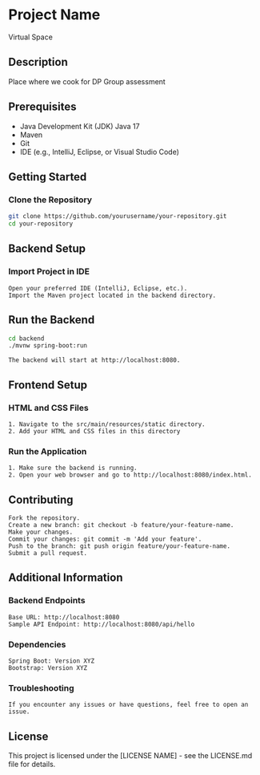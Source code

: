 # Project Name
Virtual Space

## Description
Place where we cook for DP Group assessment

## Prerequisites
- Java Development Kit (JDK) Java 17
- Maven
- Git
- IDE (e.g., IntelliJ, Eclipse, or Visual Studio Code)

## Getting Started

### Clone the Repository

```bash
git clone https://github.com/yourusername/your-repository.git
cd your-repository
```

## Backend Setup
### Import Project in IDE

    Open your preferred IDE (IntelliJ, Eclipse, etc.).
    Import the Maven project located in the backend directory.

## Run the Backend
```bash
cd backend
./mvnw spring-boot:run

```
    The backend will start at http://localhost:8080.

## Frontend Setup
### HTML and CSS Files
    1. Navigate to the src/main/resources/static directory.
    2. Add your HTML and CSS files in this directory

### Run the Application
    1. Make sure the backend is running.
    2. Open your web browser and go to http://localhost:8080/index.html.

## Contributing

    Fork the repository.
    Create a new branch: git checkout -b feature/your-feature-name.
    Make your changes.
    Commit your changes: git commit -m 'Add your feature'.
    Push to the branch: git push origin feature/your-feature-name.
    Submit a pull request.

## Additional Information
### Backend Endpoints

    Base URL: http://localhost:8080
    Sample API Endpoint: http://localhost:8080/api/hello

### Dependencies

    Spring Boot: Version XYZ
    Bootstrap: Version XYZ

### Troubleshooting

    If you encounter any issues or have questions, feel free to open an issue.

## License

This project is licensed under the [LICENSE NAME] - see the LICENSE.md file for details.